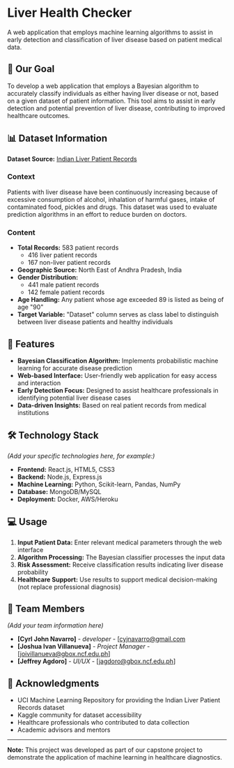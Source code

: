 # Liver Health Checker

A web application that employs machine learning algorithms to assist in early detection and classification of liver disease based on patient medical data.

## 🎯 Our Goal

To develop a web application that employs a Bayesian algorithm to accurately classify individuals as either having liver disease or not, based on a given dataset of patient information. This tool aims to assist in early detection and potential prevention of liver disease, contributing to improved healthcare outcomes.

## 📊 Dataset Information

**Dataset Source:** [Indian Liver Patient Records](https://www.kaggle.com/datasets/uciml/indian-liver-patient-records)

### Context
Patients with liver disease have been continuously increasing because of excessive consumption of alcohol, inhalation of harmful gases, intake of contaminated food, pickles and drugs. This dataset was used to evaluate prediction algorithms in an effort to reduce burden on doctors.

### Content
- **Total Records:** 583 patient records
  - 416 liver patient records
  - 167 non-liver patient records
- **Geographic Source:** North East of Andhra Pradesh, India
- **Gender Distribution:**
  - 441 male patient records
  - 142 female patient records
- **Age Handling:** Any patient whose age exceeded 89 is listed as being of age "90"
- **Target Variable:** "Dataset" column serves as class label to distinguish between liver disease patients and healthy individuals

## 🚀 Features

- **Bayesian Classification Algorithm:** Implements probabilistic machine learning for accurate disease prediction
- **Web-based Interface:** User-friendly web application for easy access and interaction
- **Early Detection Focus:** Designed to assist healthcare professionals in identifying potential liver disease cases
- **Data-driven Insights:** Based on real patient records from medical institutions

## 🛠️ Technology Stack

*(Add your specific technologies here, for example:)*
- **Frontend:** React.js, HTML5, CSS3
- **Backend:** Node.js, Express.js
- **Machine Learning:** Python, Scikit-learn, Pandas, NumPy
- **Database:** MongoDB/MySQL
- **Deployment:** Docker, AWS/Heroku



## 💻 Usage

1. **Input Patient Data:** Enter relevant medical parameters through the web interface
2. **Algorithm Processing:** The Bayesian classifier processes the input data
3. **Risk Assessment:** Receive classification results indicating liver disease probability
4. **Healthcare Support:** Use results to support medical decision-making (not replace professional diagnosis)

## 👥 Team Members

*(Add your team information here)*
- **[Cyrl John Navarro]** - *developer* - [cyjnavarro@gmail.com
- **[Joshua Ivan Villanueva]** - *Project Manager* - [joivillanueva@gbox.ncf.edu.ph]
- **[Jeffrey Agdoro]** - *UI/UX* - [jagdoro@gbox.ncf.edu.ph]

## 🙏 Acknowledgments

- UCI Machine Learning Repository for providing the Indian Liver Patient Records dataset
- Kaggle community for dataset accessibility
- Healthcare professionals who contributed to data collection
- Academic advisors and mentors

---

**Note:** This project was developed as part of our capstone project to demonstrate the application of machine learning in healthcare diagnostics.
